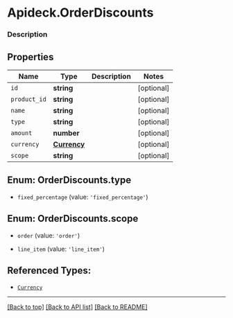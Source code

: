 # Apideck.OrderDiscounts

### Description

## Properties
Name | Type | Description | Notes
------------ | ------------- | ------------- | -------------
`id` | **string** |  | [optional] 
`product_id` | **string** |  | [optional] 
`name` | **string** |  | [optional] 
`type` | **string** |  | [optional] 
`amount` | **number** |  | [optional] 
`currency` | [**Currency**](Currency.md) |  | [optional] 
`scope` | **string** |  | [optional] 





<a name="OrderDiscountsType"></a>
## Enum: OrderDiscounts.type


* `fixed_percentage` (value: `'fixed_percentage'`)




<a name="OrderDiscountsScope"></a>
## Enum: OrderDiscounts.scope


* `order` (value: `'order'`)

* `line_item` (value: `'line_item'`)




## Referenced Types:





* [`Currency`](Currency.md)


---

[[Back to top]](#) [[Back to API list]](../../../../README.md#documentation-for-api-endpoints) [[Back to README]](../../../../README.md)


